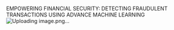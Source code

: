 EMPOWERING	FINANCIAL	SECURITY:
DETECTING	FRAUDULENT	TRANSACTIONS	USING ADVANCE	MACHINE	LEARNING![Uploading image.png…]()
